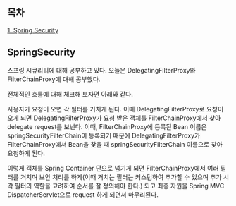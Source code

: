## 목차
[1. Spring Security](#springsecurity)

## SpringSecurity
스프링 시큐리티에 대해 공부하고 있다. 오늘은 DelegatingFilterProxy와 FilterChainProxy에 대해 공부했다.

전체적인 흐름에 대해 체크해 보자면 아래와 같다.

사용자가 요청이 오면 각 필터를 거치게 된다. 이때 DelegatingFilterProxy로 요청이 오게 되면 DelegatingFilterProxy가 요청 받은 객체를 FilterChainProxy에서 찾아 delegate request를 보낸다. 이때, FilterChainProxy에 등록된 Bean 이름은 springSecurityFilterChain이 등록되기 때문에 DelegatingFilterProxy가 FilterChainProxy에서 Bean을 찾을 때 springSecurityFilterChain 이름으로 찾아 요청하게 된다.

이렇게 객체를 Spring Container 단으로 넘기게 되면 FilterChainProxy에서 여러 필터를 거치며 보안 처리를 하게(이때 거치는 필터는 커스텀하여 추가할 수 있으며 추가 시 각 필터의 역할을 고려하여 순서를 잘 정의해야 한다.) 되고 최종 자원을 Spring MVC DispatcherServlet으로 request 하게 되면서 마무리된다. 